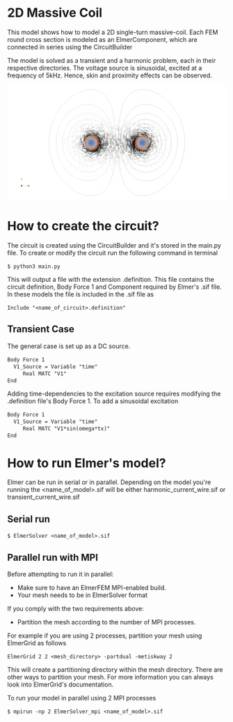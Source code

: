 # 2D Massive Coil

This model shows how to model a 2D single-turn massive-coil. Each FEM round cross section is modeled as an ElmerComponent, which are connected in series using the CircuitBuilder

The model is solved as a transient and a harmonic problem, each in their respective directories. The voltage source is sinusoidal, excited at a frequency of 5kHz. Hence, skin and proximity effects can be observed. 

![Massive 2D Coill](massive2D.png)

# How to create the circuit?
The circuit is created using the CircuitBuilder and it's stored in the main.py file. To create or modify the circuit run the following command in terminal
```
$ python3 main.py

```

This will output a file with the extension .definition. This file contains the circuit definition, Body Force 1 and Component required by Elmer's .sif file. In these models the file is included in the .sif file as 

```
Include "<name_of_circuit>.definition"

```

## Transient Case

The general case is set up as a DC source. 

```
Body Force 1
  V1_Source = Variable "time" 
  	 Real MATC "V1"
End

```

 Adding time-dependencies to the excitation source requires modifying the .definition file's Body Force 1. 
To add a sinusoidal excitation 

```
Body Force 1
  V1_Source = Variable "time" 
  	 Real MATC "V1*sin(omega*tx)"
End

```

# How to run Elmer's model?

Elmer can be run in serial or in parallel. Depending on the model you're running the <name_of_model>.sif will be either harmonic_current_wire.sif or transient_current_wire.sif


## Serial run

```
$ ElmerSolver <name_of_model>.sif

```

## Parallel run with MPI
Before attempting to run it in parallel:
* Make sure to have an ElmerFEM MPI-enabled build.
* Your mesh needs to be in ElmerSolver format

If you comply with the two requirements above:
* Partition the mesh according to the number of MPI processes. 

For example if you are using 2 processes, partition your mesh using ElmerGrid as follows

```
ElmerGrid 2 2 <mesh_directory> -partdual -metiskway 2
```
This will create a partitioning directory within the mesh directory. There are other ways to partition your mesh. For more information you can always look into ElmerGrid's documentation.

To run your model in parallel using 2 MPI processes

```
$ mpirun -np 2 ElmerSolver_mpi <name_of_model>.sif

```

